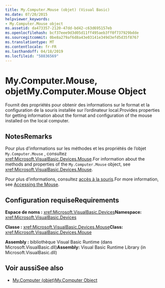 ```yaml
---
title: My.Computer.Mouse (objet) (Visual Basic)
ms.date: 07/20/2015
helpviewer_keywords:
- My.Computer.Mouse object
ms.assetid: da473357-2120-47dd-bd42-c63d695157eb
ms.openlocfilehash: bcf37eee9d3d05d11ff495aeb3ff0f737929bdde
ms.sourcegitcommit: 0be8a279af6d8a43e03141e349d3efd5d35f8767
ms.translationtype: MT
ms.contentlocale: fr-FR
ms.lasthandoff: 04/18/2019
ms.locfileid: "58836569"
---
```

# <a name="mycomputermouse-object"></a><span data-ttu-id="33320-102">My.Computer.Mouse, objet</span><span class="sxs-lookup"><span data-stu-id="33320-102">My.Computer.Mouse Object</span></span>
<span data-ttu-id="33320-103">Fournit des propriétés pour obtenir des informations sur le format et la configuration de la souris installée sur l’ordinateur local.</span><span class="sxs-lookup"><span data-stu-id="33320-103">Provides properties for getting information about the format and configuration of the mouse installed on the local computer.</span></span>  
  
## <a name="remarks"></a><span data-ttu-id="33320-104">Notes</span><span class="sxs-lookup"><span data-stu-id="33320-104">Remarks</span></span>  
 <span data-ttu-id="33320-105">Pour plus d’informations sur les méthodes et les propriétés de l’objet `My.Computer.Mouse` , consultez <xref:Microsoft.VisualBasic.Devices.Mouse>.</span><span class="sxs-lookup"><span data-stu-id="33320-105">For information about the methods and properties of the `My.Computer.Mouse` object, see <xref:Microsoft.VisualBasic.Devices.Mouse>.</span></span>  
  
 <span data-ttu-id="33320-106">Pour plus d’informations, consultez [accès à la souris](../../../visual-basic/developing-apps/programming/computer-resources/accessing-the-mouse.md).</span><span class="sxs-lookup"><span data-stu-id="33320-106">For more information, see [Accessing the Mouse](../../../visual-basic/developing-apps/programming/computer-resources/accessing-the-mouse.md).</span></span>  
  
## <a name="requirements"></a><span data-ttu-id="33320-107">Configuration requise</span><span class="sxs-lookup"><span data-stu-id="33320-107">Requirements</span></span>  
 <span data-ttu-id="33320-108">**Espace de noms :** <xref:Microsoft.VisualBasic.Devices></span><span class="sxs-lookup"><span data-stu-id="33320-108">**Namespace:** <xref:Microsoft.VisualBasic.Devices></span></span>  
  
 <span data-ttu-id="33320-109">**Classe :** <xref:Microsoft.VisualBasic.Devices.Mouse></span><span class="sxs-lookup"><span data-stu-id="33320-109">**Class:** <xref:Microsoft.VisualBasic.Devices.Mouse></span></span>  
  
 <span data-ttu-id="33320-110">**Assembly :** bibliothèque Visual Basic Runtime (dans Microsoft.VisualBasic.dll)</span><span class="sxs-lookup"><span data-stu-id="33320-110">**Assembly:** Visual Basic Runtime Library (in Microsoft.VisualBasic.dll)</span></span>  
  
## <a name="see-also"></a><span data-ttu-id="33320-111">Voir aussi</span><span class="sxs-lookup"><span data-stu-id="33320-111">See also</span></span>

- [<span data-ttu-id="33320-112">My.Computer (objet)</span><span class="sxs-lookup"><span data-stu-id="33320-112">My.Computer Object</span></span>](../../../visual-basic/language-reference/objects/my-computer-object.md)
